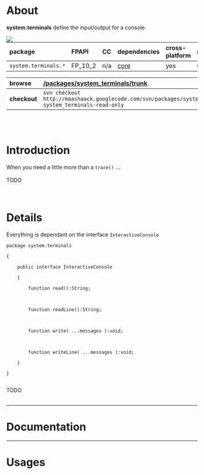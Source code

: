 # About #

**system.terminals** define the input/output for a console.

<a href='http://maashaack.googlecode.com/svn/libs/trunk/swc/system.terminals.swc'><img src='http://maashaack.googlecode.com/svn/gfx/download.png' align='left' /></a>


| **package** | **FPAPI** | **CC** | **dependencies** | **cross-platform** | **redtamarin** |
|:------------|:----------|:-------|:-----------------|:-------------------|:---------------|
| `system.terminals.*` | FP\_10\_2 | n/a  | [core](core.md) | yes | 0.3.1 |

| **browse** | [/packages/system\_terminals/trunk](http://code.google.com/p/maashaack/source/browse/#svn%2Fpackages%2Fsystem_terminals%2Ftags) |
|:-----------|:--------------------------------------------------------------------------------------------------------------------------------|
| **checkout** | `svn checkout http://maashaack.googlecode.com/svn/packages/system_terminals/trunk system_terminals-read-only` |

<br>
<br>

<h1>Introduction</h1>

When you need a little more than a <code>trace()</code> ...<br>
<br>
TODO<br>
<br>
<br>
<h1>Details</h1>

Everything is dependant on the interface <code>InteractiveConsole</code>

<pre><code>package system.terminals<br>
{<br>
    public interface InteractiveConsole<br>
    {<br>
        function read():String;<br>
<br>
        function readLine():String;<br>
<br>
        function write( ...messages ):void;<br>
        <br>
        function writeLine( ...messages ):void;<br>
    }<br>
}<br>
</code></pre>


TODO<br>
<br>
<hr />
<h1>Documentation</h1>

<hr />

<h1>Usages</h1>